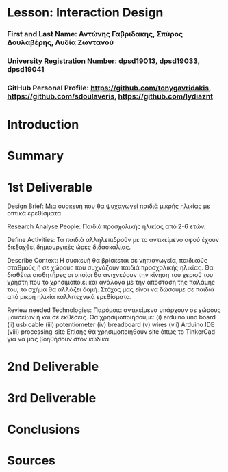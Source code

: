 # Lesson: Interaction Design

### First and Last Name: Αντώνης Γαβριδακης, Σπύρος Δουλαβέρης, Λυδία Ζωντανού
### University Registration Number: dpsd19013, dpsd19033, dpsd19041
### GitHub Personal Profile: https://github.com/tonygavridakis, https://github.com/sdoulaveris, https://github.com/lydiaznt

# Introduction

# Summary


# 1st Deliverable
Design Brief:
Μια συσκευή που θα ψυχαγωγεί παιδιά μικρής ηλικίας με οπτικά ερεθίσματα

Research
Analyse People: Παιδιά προσχολικής ηλικίας από 2-6 ετών.

Define Activities: Τα παιδιά αλληλεπιδρούν με το αντικείμενο αφού έχουν διεξαχθεί δημιουργικές ώρες διδασκαλίας.

Describe Context: Η συσκευή θα βρίσκεται σε νηπιαγωγεία, παιδικούς σταθμούς ή σε χώρους που συχνάζουν παιδιά προσχολικής ηλικίας. Θα διαθέτει αισθητήρες οι οποίοι θα ανιχνεύουν την κίνηση του χεριού του χρήστη που το χρησιμοποιεί και ανάλογα με την απόσταση της παλάμης του, το σχήμα θα αλλάζει δομή. Στόχος μας είναι να δώσουμε σε παιδιά από μικρή ηλικία καλλιτεχνικά ερεθίσματα.  

Review needed Technologies: 
Παρόμοια αντικείμενα υπάρχουν σε χώρους μουσείων ή και σε εκθέσεις. 
Θα χρησιμοποιήσουμε:
(i)     arduino uno board
(ii)    usb cable
(iii)   potentiometer
(iv)   breadboard
(v)    wires
(vii)  Arduino IDE
(viii) processing-site
Επίσης θα χρησιμοποιηθούν site όπως το TinkerCad για να μας βοηθήσουν στον κώδικα.


# 2nd Deliverable


# 3rd Deliverable 


# Conclusions


# Sources

